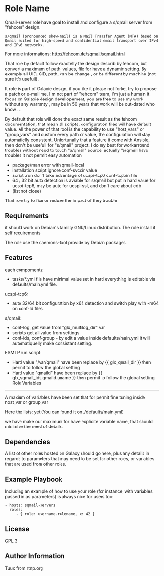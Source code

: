 Role Name
=========

Qmail-server role have goal to install and configure a s/qmail server from "fehcom" design.

    s/qmail (pronounced skew-mail) is a Mail Transfer Agent (MTA) based on Qmail suited for high-speed and confidential email transport over IPv4 and IPv6 networks.

For more informations: http://fehcom.de/sqmail/sqmail.html

That role by default follow exactelly the design describ by fehcom, but convert a maximum of path, values, file for have a dynamic setting. By exemple all UID, GID, path, can be change , or be different by machine (not sure it's usefull).

It role is part of Galaxie design, if you like it please not forke, try to propose a patch or e-mail me.
I'm not part of "fehcom" team, i'm just a humain it focus on Galaxie design devellopement, you are free to use my work without any warranty , may be in 50 years that work will be out-dated who know ...

By default that role will done the exact same result as the fehcom documentation, that mean all scripts, configuration files will have default value.
All the power of that rool is the capability to use "host_vars" or "group_vars" and custom every path or value, the configuration will stay automaticlly consistent.
Unfortunally that a feature it come with Ansible, then don't be usefull for "s/qmail" project.
I do my best for workarround troubles without need to touch "s/qmail" source, actually "s/qmail have troubles it not permit easy automation.

- package/man error with qmail-local
- installation script ignore conf-svcdir value
- script .run don't take advantage of ucspi-tcp6 conf-tcpbin file
- 64 / 32 bit auto detection is aviable for s/qmail but put in hard value for ucspi-tcp6, may be auto for ucspi-ssl, and don't care about cdb
- (list not close)

That role try to fixe or reduse the impact of they trouble

Requirements
------------
it should work on Debian's familly GNU/Linux distribution.
The role install it self requirements

The role use the daemons-tool provide by Debian packages

Features
--------
each compoments:
- tasks/*.yml file have minimal value set in hard everything is editable via defaults/main.yml file.

ucspi-tcp6:
- auto 32/64 bit configuration by x64 detection and switch play with -m64 on conf-ld files

s/qmail:
- conf-log, get value from "glx_multilog_dir" var
- scripts get all value from settings
- conf-ids, conf-group -  by edit a value inside defaults/main.yml it will automatiquelly make consistant setting.

ESMTP.run script:
- Hard value "/var/qmail" have been replace by {{ glx_qmail_dir }} then permit to follow the global setting
- Hard value "qmaild" have been replace by {{ glx_sqmail_ids.qmaild.uname }} then permit to follow the global setting
Role Variables
--------------

A maxium of variables have been set that for permit fine tuning inside host_var or group_var

Here the lists:
yet (You can found it on ./defaults/main.yml)

we have make our maximum for have explicite variable name, that should minimize the need of details.


Dependencies
------------

A list of other roles hosted on Galaxy should go here, plus any details in regards to parameters that may need to be set for other roles, or variables that are used from other roles.

Example Playbook
----------------

Including an example of how to use your role (for instance, with variables passed in as parameters) is always nice for users too:

    - hosts: sqmail-servers
      roles:
         - { role: username.rolename, x: 42 }

License
-------

GPL 3

Author Information
------------------

Tuux from rtnp.org